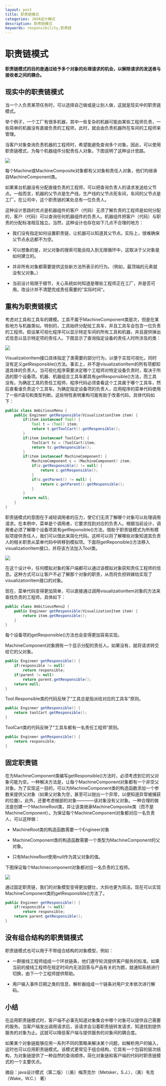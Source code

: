 ```yaml
---
layout: post
title: 职责链模式
categories: JAVA设计模式
description: 职责链模式
keywords: responsibility,职责链
---
```


# 职责链模式

   **职责链模式的目的是通过给予多个对象的处理请求的机会，以解除请求的发送者与接收者之间的耦合。**
   
## 现实中的职责链模式

当一个人负责某项任务时，可以选择自己做或是让别人做，这就是现实中的职责链模式。

举个例子，一个工厂有很多机器，其中一些复杂的机器可能由某些工程师负责，一些简单的机器没有直接负责的工程师，此时，就会由负责机器所在车间的工程师来管理。

当客户对象查询负责机器的工程师时，希望能避免查询多个对象。因此，可以使用职责链模式，为每个机器组件分配责任人对象。下图说明了这种设计思路。

![](/images/posts/design_pattern/chain-of-responsibilty_1.png)

每个Machine或MachineComposite对象都有父对象和责任人对象，他们均继承自MachineComponent类。

如果某台机器没有分配直接负责的工程师，可以把查询负责人的请求发送给父节点。一般而言，机器的父节点是生产线，生产线的父节点死车间，车间的父节点是工厂。在公司中，这个职责链的某处总有一位负责人。

这种设计思路的优点是机器组件的客户（代码）无须了解负责的工程师是如何分配的，客户（代码）可以查询任何机器组件的负责人。机器组件把客户（代码）与职责的分配标准相互独立。当然，这种设计也存在如下几点不合理的地方：

* 我们没有指定如何设置职责链，让机器可以知道其父节点。实际上，很难确保父节点永远都不为空。

* 可以想象的是，对父对象的搜索可能会陷入到无限循环中，这取决于父对象是如何建立的。

* 并非所有对象都需要提供这些新方法所表示的行为。（例如，最顶端的元素就没有父对象。）

* 当前设计局限于细节，关心系统如何知道是哪些工程师正在工厂，并是否可用。改设计并不清楚完成责任需要的”实际时间“。

## 重构为职责链模式

考虑对工具和工具车的建模。工具不属于MachineComponent类层次，但是在某些地方与机器类似。特别的，工具始终分配给工具车，并且工具车会包含一位负责的工程师。假设某可视化程序可以显示特定车间的所有工具和机器，并且提供弹出式信息以显示特定项的责任人。下图显示了查询指定设备的责任人时所涉及的类：

![](/images/posts/design_pattern/chain-of-responsibilty_2.png)

VisualizationItem接口具体指定了类需要的部分行为，以便于实现可视化，同时没有定义getResponsible()方法。事实上，并不是visualizationItem的所有项都知道具体的负责人。当可视化程序需要决定哪个工程师对特定设备负责时，取决于所选的那个设备项。机器、机器组合工具车都具有getResponsible()方法，而工具没有。为确定工具的责任工程师，程序代码必须查看这个工具属于哪个工具车，然后查看谁负责这个工具车。为确定指定设备项的负责人，应用程序的菜单代码使用了一些if语句和类型判断。这些特性表明重构可能有助于改善代码，具体代码如下：

```java
public class AmbitiousMenu {
	public Engineer getResponsible(VisualizationItem item) {
		if(item instanceof Tool) {
			Tool t = (Tool) item;
			return t.getToolCart().getResponsible();
		}
		if(item instanceof ToolCart) {
			ToolCart tc = (ToolCart)item;
			return tc.getResponsible();
		}
		if(item instanceof MachineComponent) {
			MachineComponent c = (MachineComponent) item;
			if(c.getResponsible() != null) {
				return c.getResponsible();
			}
			if(c.getParent() != null) {
				return c.getParent().getResponsible();
			}
		}
		return null;
	}
}
```

职责链模式的意图在于减轻调用者的压力，使它们无须了解哪个对象可以处理调用请求。在本例中，菜单是个调用者，它要求找到对应的负责人。根据当前设计，调用者必须了解哪个设备项具有getReponsible()方法。借助于职责链模式为所有模拟项提供责任人，我们可以借此来简化代码。这样可以将了解哪些对象知道其负责人的相关职责从菜单代码中转移到模拟项。下面将getReponsible()方法移入visualizationItem接口，并将该方法加入Tool类。

![](/images/posts/design_pattern/chain-of-responsibilty_3.png)

在这个设计中，任何模拟对象的客户端都可以通过该模拟对象获知责任工程师的信息。这种方式可以让客户不必了解那个对象的职责，从而将负担转嫁给实现了visualizationItem接口的对象。

现在，菜单代码变得更加简单，可以直接通过调用visualizationItem对象的方法来查找负责的工程师，具体如下：

```java
public class AmbitiousMenu2 {
	public Engineer getResponsible(VisualizationItem item) {
		return item.getResponsible();
	}
}
```

每个设备项的getResponsible()方法也会变得更加容易实现。

MachineComponent对象拥有一个显示分配的责任人。如果没有，就将请求转交给它的父对象。

```java
public Engineer getResponsible() {
	if(responsible != null) 
		return responsible;
	if(parent != null) 
		return parent.getResponsible();
	return null;
}
```

Tool.Responsible类的代码反映了“工具总是指派给对应的工具车”原则。

```java
public Engineer getResponsible() {
	return toolCart.getResponsible();
}
```

ToolCart类的代码反映了“工具车都有一名责任工程师”原则。

```java
public Engineer getResponsible() {
	return responsible;
}
```

## 固定职责链

在为MachineComponent类编写getResponsible()方法时，必须考虑到它的父对象可能为空。一种解决方法是，让每个MachineComponent对象都有一个非空父对象。为了实现这一目的，可以为MachineComponent类的构造函数添加一个参数来提供父对象（如果父对象为空，甚至可以抛出一个异常，以便知道异常被捕获的位置）。此外，还要考虑根部的对象————该对象没有父对象。一种合理的做法是创建一个MachineRoot类，并让该类继承MachineComposite类（而不是MachineComponent）。为保证每个MachineComponent对象都对应一名负责人，可以这样做：

* MachineRoot类的构造函数需要一个Engineer对象

* MachineComponent类的构造函数需要一个类型为MachineComponent的父对象。

* 只有MachineRoot使用null作为其父对象的值。

下图保证每个Machinecomponent对象都对应一名负责的工程师。

![](/images/posts/design_pattern/chain-of-responsibilty_4.png)

通过固定职责链，我们的对象模型变得更加健壮，大妈也更为简洁。现在可以实现MachineComponent类的getResponsible()方法了。

```java
public Engineer getResponsible() {
	if(responsible != null) 
		return responsible;
	return parent.getResponsible();
}
```

## 没有组合结构的职责链模式

职责链模式也可以用于不带组合结构的对象模型，例如：

* 一群接线工程师组成一个环状链条，他们遵守轮流提供客户服务的标准。如果当前的接线工程师在规定时间内无法回答与产品有关的为题，就通知系统进行切换，由下一个工程师提供帮助。

* 用户输入事件日期之类的信息，解析器组成一个链条对用户文本依次进行解码。

## 小结

在运用职责链模式时，客户端不必事先知道对象集合中哪个对象可以提供自己需要的服务。当客户端发出调用请求后，该请求会沿着职责链转发请求，知道找到提供服务的对象为止。这就可以降低客户端与提供服务的对象间的耦合度。

如果某个对象链能够应用一系列不同的策略来解决某个问题，如解析用户的输入，这时也可以应用职责链模式。该模式更常见于组合结构，它具有一个包容的层次结构，为对象链提供了一种自然的查询顺序。简化对象链和客户端的代码时职责链模式的一个主要优点。

摘自：java设计模式（第二版）（（美）梅茨克尔（Metsker，S.J.），（美）韦克（Wake，W.C.） 著）

